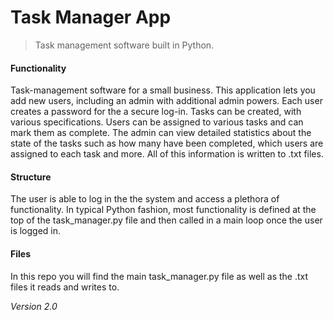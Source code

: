 # Task Manager App

> Task management software built in Python.

#### Functionality
Task-management software for a small business. This application lets you add new users, including an admin with additional admin powers. Each user creates a password for the a secure log-in. Tasks can be created, with various specifications. Users can be assigned to various tasks and can mark them as complete. The admin can view detailed statistics about the state of the tasks such as how many have been completed, which users are assigned to each task and more. All of this information is written to .txt files.

#### Structure
The user is able to log in the the system and access a plethora of functionality. In typical Python fashion, most functionality is defined at the top of the task_manager.py file and then called in a main loop once the user is logged in.

#### Files
In this repo you will find the main task_manager.py file as well as the .txt files it reads and writes to.

*Version 2.0*
